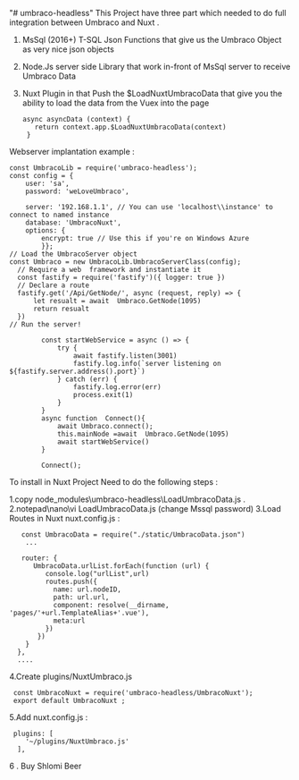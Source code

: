 "# umbraco-headless" 
This Project have three part which needed to do full integration between Umbraco and Nuxt .
1.  MsSql (2016+) T-SQL Json  Functions that give us the Umbraco  Object as very nice json objects
2.  Node.Js server side Library that work in-front of MsSql server to receive Umbraco Data
3. Nuxt Plugin  in that Push the $LoadNuxtUmbracoData that give you the ability to load the data from the Vuex into the page  
      
       async asyncData (context) {
          return context.app.$LoadNuxtUmbracoData(context)
        }

  
Webserver implantation example : 


    
    const UmbracoLib = require('umbraco-headless');
    const config = {
        user: 'sa',
        password: 'weLoveUmbraco',       
        
        server: '192.168.1.1', // You can use 'localhost\\instance' to connect to named instance
        database: 'UmbracoNuxt',
        options: {
            encrypt: true // Use this if you're on Windows Azure
            }};
    // Load the UmbracoServer object
    const Umbraco = new UmbracoLib.UmbracoServerClass(config);
      // Require a web  framework and instantiate it
      const fastify = require('fastify')({ logger: true })
      // Declare a route
      fastify.get('/Api/GetNode/', async (request, reply) => {
          let resualt = await  Umbraco.GetNode(1095)
          return resualt
      })
    // Run the server!
            
            const startWebService = async () => {
                try {
                    await fastify.listen(3001)
                    fastify.log.info(`server listening on ${fastify.server.address().port}`)
                } catch (err) {
                    fastify.log.error(err)
                    process.exit(1)
                }
            }
            async function  Connect(){
                await Umbraco.connect();
                this.mainNode =await  Umbraco.GetNode(1095)
                await startWebService()
            }
            
            Connect();



To install in Nuxt Project Need to do the following steps :

1.copy node_modules\umbraco-headless\LoadUmbracoData.js .
2.notepad\nano\vi  LoadUmbracoData.js (change Mssql password)
3.Load Routes in Nuxt nuxt.config.js :

       const UmbracoData = require("./static/UmbracoData.json")
        ...
        
       router: {
          UmbracoData.urlList.forEach(function (url) {
             console.log("urlList",url)
             routes.push({
               name: url.nodeID,
               path: url.url,
               component: resolve(__dirname, 'pages/'+url.TemplateAlias+'.vue'),
               meta:url
             })
           })
        }
      },
      ....
  
 4.Create plugins/NuxtUmbraco.js

     const UmbracoNuxt = require('umbraco-headless/UmbracoNuxt');
     export default UmbracoNuxt ;
 
    
5.Add  nuxt.config.js :

     plugins: [
        '~/plugins/NuxtUmbraco.js'
      ],




6 . Buy Shlomi Beer 